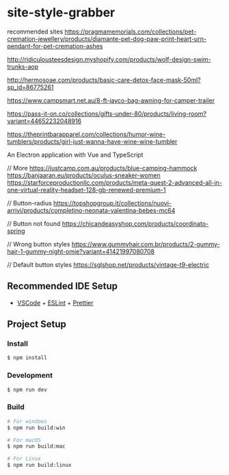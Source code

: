 # site-style-grabber

recommended sites
https://pragmamemorials.com/collections/pet-cremation-jewellery/products/diamante-pet-dog-paw-print-heart-urn-pendant-for-pet-cremation-ashes

http://ridiculousteesdesign.myshopify.com/products/wolf-design-swim-trunks-aop

http://hermosoae.com/products/basic-care-detox-face-mask-50ml?sp_id=86775261

https://www.campsmart.net.au/8-ft-jayco-bag-awning-for-camper-trailer

https://pass-it-on.co/collections/gifts-under-80/products/living-room?variant=44652232048916

https://theprintbarapparel.com/collections/humor-wine-tumblers/products/girl-just-wanna-have-wine-wine-tumbler

An Electron application with Vue and TypeScript

// More 
https://justcamp.com.au/products/blue-camping-hammock
https://banjaaran.eu/products/oculus-sneaker-women
https://starforceproductionllc.com/products/meta-quest-2-advanced-all-in-one-virtual-reality-headset-128-gb-renewed-premium-1


// Button-radius
https://topshopgroup.it/collections/nuovi-arrivi/products/completino-neonata-valentina-bebes-mc64 

// Button not found
https://chicandeasyshop.com/products/coordinato-spring

// Wrong button styles
https://www.gummyhair.com.br/products/2-gummy-hair-1-gummy-night-omie?variant=41421997080708

// Default button styles
https://sglshop.net/products/vintage-t9-electric
## Recommended IDE Setup

- [VSCode](https://code.visualstudio.com/) + [ESLint](https://marketplace.visualstudio.com/items?itemName=dbaeumer.vscode-eslint) + [Prettier](https://marketplace.visualstudio.com/items?itemName=esbenp.prettier-vscode)

## Project Setup

### Install

```bash
$ npm install
```

### Development

```bash
$ npm run dev
```

### Build

```bash
# For windows
$ npm run build:win

# For macOS
$ npm run build:mac

# For Linux
$ npm run build:linux
```
